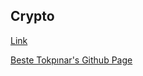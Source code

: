 ## Crypto

[Link](https://zen-allen-de3f8b.netlify.app/)

[Beste Tokpınar's Github Page](https://github.com/bstkpnr "Beste Tokpınar's Github Page")


